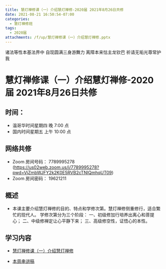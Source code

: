 ```yaml
---
title: 慧灯禅修课（一）介绍慧灯禅修-2020届 2021年8月26日共修
date: 2021-08-21 16:50:54-07:00
categories:
  - 慧灯禅修班
tags:
  - 2020届
attachments: /f/up/慧灯禅修课（一）介绍慧灯禅修.pptx
---
```

诸法等性本基法界中 自现圆满三身游舞力 
离障本来怙主龙钦巴 祈请无垢光尊常护我

# 慧灯禅修课（一）介绍慧灯禅修-2020届 2021年8月26日共修

## 时间：

* 温哥华时间星期四 晚 7:00 点
* 国内时间星期五 上午 10:00 点

## 网络共修

* Zoom 房间号码： 7789995278 (<https://us02web.zoom.us/j/7789995278?pwd=VjZmbWJFY2k2K0E5RVB2cTNIQmhqUT09>)
* Zoom 房间密码： 19621211


## 概述
*  本课主要介绍慧灯禅修的目的、特点和学修次第。慧灯禅修侧重修行，适合繁忙的现代人。
   学修次第分为三个阶段：
   一、初级修加行培养出离心和菩提心；
   二、中级修禅定让心平静下来；
   三、高级修空性，证悟心的本性。

## 学习内容

* [慧灯禅修课（一）介绍慧灯禅修](https://www.huidengzhiguang.com/index.php/huideng-jiangtang/2016-07-21-09-15-04/2017-01-20-04-20-16/552-l14042)

* [本周串讲稿](/f/up/慧灯禅修课（一）介绍慧灯禅修.pptx)